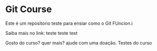 # Git Course

Este é um repositorio teste para ensiar como o Git FUncion.i

Saiba mais no link: teste teste test

Gosto do curso? quer mais? ajude com uma doação. Testes do curso

